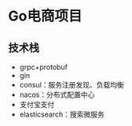 # Go电商项目
## 技术栈
- grpc+protobuf
- gin
- consul：服务注册发现、负载均衡
- nacos：分布式配置中心
- 支付宝支付
- elasticsearch：搜索微服务